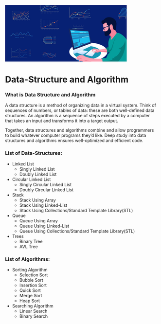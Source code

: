 <img src="https://github.com/Kumar-laxmi/DSA-Practice/blob/main/Images/DSA.png" />
 
# Data-Structure and Algorithm
### What is Data Structure and Algorithm
A data structure is a method of organizing data in a virtual system. Think of sequences of numbers, or tables of data: these are both well-defined data structures. An algorithm is a sequence of steps executed by a computer that takes an input and transforms it into a target output.

Together, data structures and algorithms combine and allow programmers to build whatever computer programs they’d like. Deep study into data structures and algorithms ensures well-optimized and efficient code.

### List of Data-Structures:
- Linked List
  - Singly Linked List
  - Doubly Linked List
- Circular Linked List
  - Singly Circular Linked List
  - Doubly Circular Linked List
- Stack
  - Stack Using Array
  - Stack Using Linked-List
  - Stack Using Collections/Standard Template Library(STL)
- Queue
  - Queue Using Array
  - Queue Using Linked-List
  - Queue Using Collections/Standard Template Library(STL)
- Trees
  - Binary Tree
  - AVL Tree

### List of Algorithms:
- Sorting Algorithm
  - Selection Sort
  - Bubble Sort
  - Insertion Sort
  - Quick Sort
  - Merge Sort
  - Heap Sort
- Searching Algorithm
  - Linear Search
  - Binary Search
